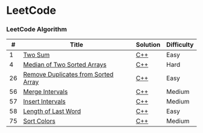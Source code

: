 
LeetCode
========

### LeetCode Algorithm

| # | Title | Solution | Difficulty |
|---| ----- | -------- | ---------- |
| 1 | [Two Sum](https://leetcode-cn.com/problems/two-sum/) | [C++](https://github.com/zlf991008/Leetcode/blob/main/src/1.%20Two%20Sum.cpp) | Easy |
| 4 | [Median of Two Sorted Arrays](https://leetcode-cn.com/problems/median-of-two-sorted-arrays/) | [C++](https://github.com/zlf991008/leetcode/blob/main/src/4.%20Median%20of%20Two%20Sorted%20Arrays.cpp#L18) | Hard |
| 26 | [Remove Duplicates from Sorted Array](https://leetcode-cn.com/problems/remove-duplicates-from-sorted-array/) | [C++](https://github.com/zlf991008/Leetcode/blob/main/src/26.%20Remove%20Duplicates%20from%20Sorted%20Array.cpp) | Easy |
| 56 | [Merge Intervals](https://leetcode-cn.com/problems/merge-intervals/) | [C++](https://github.com/zlf991008/leetcode/blob/main/src/56.%20Merge%20Intervals.cpp) | Medium |
| 57 | [Insert Intervals](https://leetcode-cn.com/problems/insert-interval/) | [C++](https://github.com/zlf991008/leetcode/blob/main/src/57.%20Insert%20Interval.cpp) | Medium |
| 58 | [Length of Last Word](https://leetcode-cn.com/problems/length-of-last-word/) | [C++](https://github.com/zlf991008/leetcode/blob/main/src/58.%20Length%20of%20Last%20Word.cpp) | Easy |
| 75 | [Sort Colors](https://leetcode-cn.com/problems/sort-colors/) | [C++](https://github.com/zlf991008/leetcode/blob/main/src/75.%20Sort%20Colors.cpp) | Medium |

